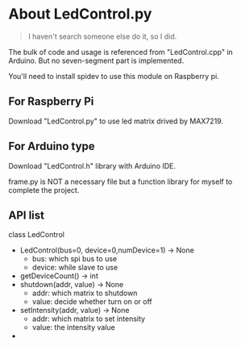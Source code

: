 # About LedControl.py
> I haven't search someone else do it, so I did.

The bulk of code and usage is referenced from "LedControl.cpp" in Arduino. But no seven-segment part is implemented.

You'll need to install spidev to use this module on Raspberry pi.

## For Raspberry Pi
Download "LedControl.py" to use led matrix drived by MAX7219.

## For Arduino type
Download "LedControl.h" library with Arduino IDE.

frame.py is NOT a necessary file but a function library for myself to complete the project.

## API list

class LedControl
- LedControl(bus=0, device=0,numDevice=1) -> None
  - bus: which spi bus to use
  - device: while slave to use
- getDeviceCount() -> int
- shutdown(addr, value) -> None
  - addr: which matrix to shutdown
  - value: decide whether turn on or off
- setIntensity(addr, value) -> None
  - addr: which matrix to set intensity
  - value: the intensity value
- 